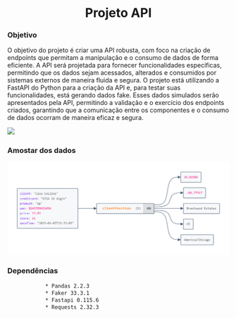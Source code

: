 <h1 align="center">Projeto API</h1>

### Objetivo

O objetivo do projeto é criar uma API robusta, com foco na criação de endpoints que permitam a manipulação e o consumo de dados de forma eficiente. A API será projetada para fornecer funcionalidades específicas, permitindo que os dados sejam acessados, alterados e consumidos por sistemas externos de maneira fluida e segura. O projeto está utilizando a FastAPI do Python para a criação da API e, para testar suas funcionalidades, está gerando dados fake. Esses dados simulados serão apresentados pela API, permitindo a validação e o exercício dos endpoints criados, garantindo que a comunicação entre os componentes e o consumo de dados ocorram de maneira eficaz e segura.

![](https://dkrn4sk0rn31v.cloudfront.net/uploads/2020/11/consumindo-api-python.png)

### Amostar dos dados

![](img\amostra_json.png)


### Dependências
                
                * Pandas 2.2.3
                * Faker 33.3.1
                * Fastapi 0.115.6
                * Requests 2.32.3